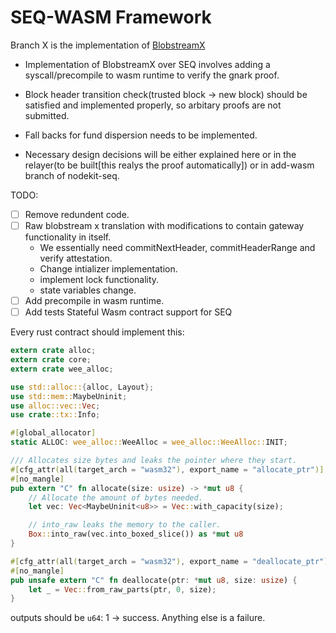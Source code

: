 # SEQ-WASM Framework

Branch X is the implementation of [BlobstreamX](https://github.com/succinctlabs/blobstreamx/tree/main/contracts/src/BlobstreamX.sol)

- Implementation of BlobstreamX over SEQ involves adding a syscall/precompile to wasm runtime to verify the gnark proof.

- Block header transition check(trusted block -> new block) should be satisfied and implemented properly, so arbitary proofs are not submitted.

- Fall backs for fund dispersion needs to be implemented.

- Necessary design decisions will be either explained here or in the relayer(to be built[this realys the proof automatically]) or in add-wasm branch of nodekit-seq.

TODO:
- [ ] Remove redundent code.
- [ ] Raw blobstream x translation with modifications to contain gateway functionality in itself.
    - We essentially need commitNextHeader, commitHeaderRange and verify attestation.
    - Change intializer implementation.
    - implement lock functionality.
    - state variables change.
- [ ] Add precompile in wasm runtime. 
- [ ] Add tests 
Stateful Wasm contract support for SEQ

Every rust contract should implement this:
```rust 
extern crate alloc;
extern crate core;
extern crate wee_alloc;

use std::alloc::{alloc, Layout};
use std::mem::MaybeUninit;
use alloc::vec::Vec;
use crate::tx::Info;

#[global_allocator]
static ALLOC: wee_alloc::WeeAlloc = wee_alloc::WeeAlloc::INIT;

/// Allocates size bytes and leaks the pointer where they start.
#[cfg_attr(all(target_arch = "wasm32"), export_name = "allocate_ptr")]
#[no_mangle]
pub extern "C" fn allocate(size: usize) -> *mut u8 {
    // Allocate the amount of bytes needed.
    let vec: Vec<MaybeUninit<u8>> = Vec::with_capacity(size);

    // into_raw leaks the memory to the caller.
    Box::into_raw(vec.into_boxed_slice()) as *mut u8
}

#[cfg_attr(all(target_arch = "wasm32"), export_name = "deallocate_ptr")]
#[no_mangle]
pub unsafe extern "C" fn deallocate(ptr: *mut u8, size: usize) {
    let _ = Vec::from_raw_parts(ptr, 0, size);
}

```

outputs should be `u64`: 1 -> success. Anything else is a failure.